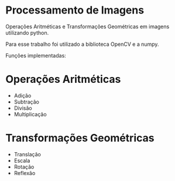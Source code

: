# Processamento de Imagens
Operações Aritméticas e Transformações Geométricas em imagens utilizando python.

Para esse trabalho foi utilizado a biblioteca OpenCV e a numpy. 

Funções implementadas: 
# Operações Aritméticas 
   - Adição 
  - Subtração
   - Divisão
   - Multiplicação
    
# Transformações Geométricas
   - Translação
   - Escala
   - Rotação
   - Reflexão
